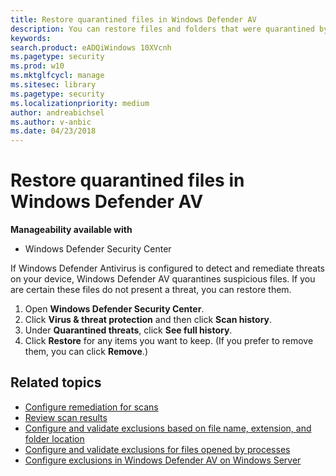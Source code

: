 ```yaml
---
title: Restore quarantined files in Windows Defender AV
description: You can restore files and folders that were quarantined by Windows Defender AV.
keywords: 
search.product: eADQiWindows 10XVcnh
ms.pagetype: security
ms.prod: w10
ms.mktglfcycl: manage
ms.sitesec: library
ms.pagetype: security
ms.localizationpriority: medium
author: andreabichsel
ms.author: v-anbic
ms.date: 04/23/2018
---
```


# Restore quarantined files in Windows Defender AV

**Manageability available with**

- Windows Defender Security Center

If Windows Defender Antivirus is configured to detect and remediate threats on your device, Windows Defender AV quarantines suspicious files. If you are certain these files do not present a threat, you can restore them.

1. Open **Windows Defender Security Center**.
2. Click **Virus & threat protection** and then click **Scan history**.
3. Under **Quarantined threats**, click **See full history**.
4. Click **Restore** for any items you want to keep. (If you prefer to remove them, you can click **Remove**.)

## Related topics

- [Configure remediation for scans](configure-remediation-windows-defender-antivirus.md)
- [Review scan results](review-scan-results-windows-defender-antivirus.md)
- [Configure and validate exclusions based on file name, extension, and folder location](configure-extension-file-exclusions-windows-defender-antivirus.md)
- [Configure and validate exclusions for files opened by processes](configure-process-opened-file-exclusions-windows-defender-antivirus.md)
- [Configure exclusions in Windows Defender AV on Windows Server](configure-server-exclusions-windows-defender-antivirus.md)

